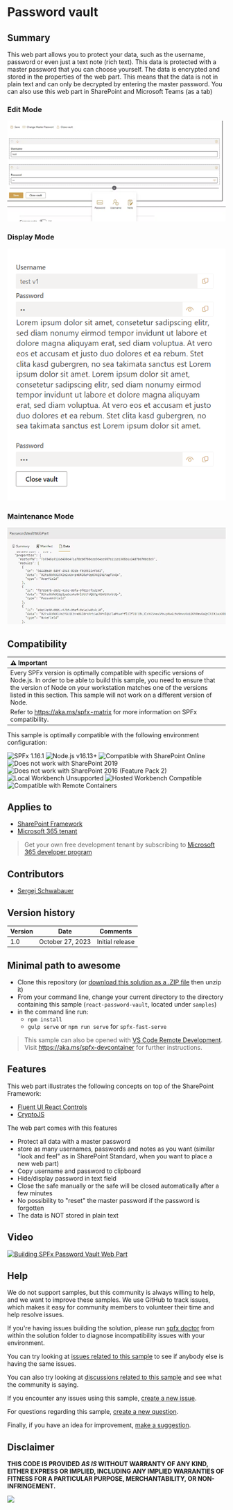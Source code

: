 # Password vault


## Summary

This web part allows you to protect your data, such as the username, password or even just a text note (rich text). This data is protected with a master password that you can choose yourself. 
The data is encrypted and stored in the properties of the web part. This means that the data is not in plain text and can only be decrypted by entering the master password. You can also use this web part in SharePoint and Microsoft Teams (as a tab)


### Edit Mode
![Edit Mode](assets/PWVaultEditMode.png)

### Display Mode
![Display Mode](assets/PasswordVaultDisplayMode.png)

### Maintenance Mode

![Maintenance Mode](assets/PWVaultMaintenanceMode.png)

## Compatibility

| :warning: Important          |
|:---------------------------|
| Every SPFx version is optimally compatible with specific versions of Node.js. In order to be able to build this sample, you need to ensure that the version of Node on your workstation matches one of the versions listed in this section. This sample will not work on a different version of Node.|
|Refer to <https://aka.ms/spfx-matrix> for more information on SPFx compatibility.   |

This sample is optimally compatible with the following environment configuration:

![SPFx 1.16.1](https://img.shields.io/badge/SPFx-1.16.1-green.svg)
![Node.js v16.13+](https://img.shields.io/badge/Node.js-v16.13+-green.svg)
![Compatible with SharePoint Online](https://img.shields.io/badge/SharePoint%20Online-Compatible-green.svg)
![Does not work with SharePoint 2019](https://img.shields.io/badge/SharePoint%20Server%202019-Incompatible-red.svg "SharePoint Server 2019 requires SPFx 1.4.1 or lower")
![Does not work with SharePoint 2016 (Feature Pack 2)](https://img.shields.io/badge/SharePoint%20Server%202016%20(Feature%20Pack%202)-Incompatible-red.svg "SharePoint Server 2016 Feature Pack 2 requires SPFx 1.1")
![Local Workbench Unsupported](https://img.shields.io/badge/Local%20Workbench-Unsupported-red.svg "Local workbench is no longer available as of SPFx 1.13 and above")
![Hosted Workbench Compatible](https://img.shields.io/badge/Hosted%20Workbench-Compatible-green.svg)
![Compatible with Remote Containers](https://img.shields.io/badge/Remote%20Containers-Compatible-green.svg)

## Applies to

* [SharePoint Framework](https://learn.microsoft.com/sharepoint/dev/spfx/sharepoint-framework-overview)
* [Microsoft 365 tenant](https://learn.microsoft.com/sharepoint/dev/spfx/set-up-your-development-environment)

> Get your own free development tenant by subscribing to [Microsoft 365 developer program](http://aka.ms/m365devprogram)

## Contributors

* [Sergej Schwabauer](https://github.com/SPFxAppDev)

## Version history

Version|Date|Comments
-------|----|--------
1.0|October 27, 2023|Initial release


## Minimal path to awesome

<!-- 
PRO TIP:

For commands, use the `code syntax`

For button labels, page names, dialog names, etc. as they appear on the screen, use **Bold**

Don't use "click", use "select" or "use"

As tempting as it may be, don't just use images to describe the steps. Let's be as inclusive as possible and think about accessibility.

-->

* Clone this repository (or [download this solution as a .ZIP file](https://pnp.github.io/download-partial/?url=https://github.com/pnp/sp-dev-fx-webparts/tree/main/samples/react-password-vault) then unzip it)
* From your command line, change your current directory to the directory containing this sample (`react-password-vault`, located under `samples`)
* in the command line run:
  * `npm install`
  * `gulp serve` or `npm run serve` for `spfx-fast-serve`

> This sample can also be opened with [VS Code Remote Development](https://code.visualstudio.com/docs/remote/remote-overview). Visit <https://aka.ms/spfx-devcontainer> for further instructions.

## Features

This web part illustrates the following concepts on top of the SharePoint Framework:

* [Fluent UI React Controls](https://developer.microsoft.com/en-us/fluentui#/controls/web)
* [CryptoJS](https://cryptojs.gitbook.io/docs/)

The web part comes with this features
* Protect all data with a master password
* store as many usernames, passwords and notes as you want (similar "look and feel" as in SharePoint Standard, when you want to place a new web part)
* Copy username and password to clipboard
* Hide/display password in text field
* Close the safe manually or the safe will be closed automatically after a few minutes
* No possibility to "reset" the master password if the password is forgotten
* The data is NOT stored in plain text

<!--
Note that better pictures and documentation will increase the sample usage and the value you are providing for others. Thanks for your submissions in advance! You rock ❤.
-->

<!--
RESERVED FOR REPO MAINTAINERS

We'll add the video from the community call recording here
-->
## Video

[![Building SPFx Password Vault Web Part](./assets/video-thumbnail.jpg)](https://www.youtube.com/watch?v=y38RFnrrxrI "Building SPFx Password Vault Web Part")


## Help

We do not support samples, but this community is always willing to help, and we want to improve these samples. We use GitHub to track issues, which makes it easy for  community members to volunteer their time and help resolve issues.

If you're having issues building the solution, please run [spfx doctor](https://pnp.github.io/cli-microsoft365/cmd/spfx/spfx-doctor/) from within the solution folder to diagnose incompatibility issues with your environment.

You can try looking at [issues related to this sample](https://github.com/pnp/sp-dev-fx-webparts/issues?q=label%3A%22sample%3A%20react-password-vault%22) to see if anybody else is having the same issues.

You can also try looking at [discussions related to this sample](https://github.com/pnp/sp-dev-fx-webparts/discussions?discussions_q=react-password-vault) and see what the community is saying.

If you encounter any issues using this sample, [create a new issue](https://github.com/pnp/sp-dev-fx-webparts/issues/new?assignees=&labels=Needs%3A+Triage+%3Amag%3A%2Ctype%3Abug-suspected%2Csample%3A%20react-password-vault&template=bug-report.yml&sample=react-password-vault&authors=@SPFxAppDev&title=react-password-vault%20-%20).

For questions regarding this sample, [create a new question](https://github.com/pnp/sp-dev-fx-webparts/issues/new?assignees=&labels=Needs%3A+Triage+%3Amag%3A%2Ctype%3Aquestion%2Csample%3A%20react-password-vault&template=question.yml&sample=react-password-vault&authors=@SPFxAppDev&title=react-password-vault%20-%20).

Finally, if you have an idea for improvement, [make a suggestion](https://github.com/pnp/sp-dev-fx-webparts/issues/new?assignees=&labels=Needs%3A+Triage+%3Amag%3A%2Ctype%3Aenhancement%2Csample%3A%20react-password-vault&template=suggestion.yml&sample=react-password-vault&authors=@SPFxAppDev&title=react-password-vault%20-%20).

## Disclaimer

**THIS CODE IS PROVIDED *AS IS* WITHOUT WARRANTY OF ANY KIND, EITHER EXPRESS OR IMPLIED, INCLUDING ANY IMPLIED WARRANTIES OF FITNESS FOR A PARTICULAR PURPOSE, MERCHANTABILITY, OR NON-INFRINGEMENT.**

<img src="https://m365-visitor-stats.azurewebsites.net/sp-dev-fx-webparts/samples/react-password-vault" />